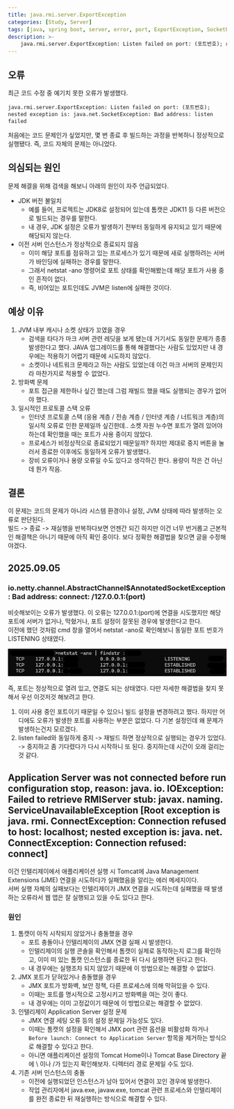 ```yaml
---
title: java.rmi.server.ExportException
categories: [Study, Server]
tags: [java, spring boot, server, error, port, ExportException, SocketException]
description: >-
    java.rmi.server.ExportException: Listen failed on port: (포트번호); nested exception is: java.net.SocketException: Bad address: listen failed
---
```


## 오류

최근 코드 수정 중 예기치 못한 오류가 발생했다.

```text
java.rmi.server.ExportException: Listen failed on port: (포트번호); nested exception is: java.net.SocketException: Bad address: listen failed
```

처음에는 코드 문제인가 싶었지만, 몇 번 종료 후 빌드하는 과정을 반복하니 정상적으로 실행됐다. 즉, 코드 자체의 문제는 아니었다.


## 의심되는 원인

문제 해결을 위해 검색을 해보니 아래의 원인이 자주 언급되었다.

- JDK 버전 불일치
  - 예를 들어, 프로젝트는 JDK8로 설정되어 있는데 톰캣은 JDK11 등 다른 버전으로 빌드되는 경우를 말한다.
  - 내 경우, JDK 설정은 오류가 발생하기 전부터 동일하게 유지되고 있기 때문에 해당되지 않는다.
- 이전 서버 인스턴스가 정상적으로 종료되지 않음
  - 이미 해당 포트를 점유하고 있는 프로세스가 있기 때문에 새로 실행하려는 서버가 바인딩에 실패하는 경우를 말한다.
  - 그래서 netstat -ano 명령어로 포트 상태를 확인해봤는데 해당 포트가 사용 중인 흔적이 없다.
  - 즉, 비어있는 포트인데도 JVM은 listen에 실패한 것이다.


## 예상 이유

1. JVM 내부 캐시나 소켓 상태가 꼬였을 경우
    - 검색을 타다가 마크 서버 관련 레딧을 보게 됐는데 거기서도 동일한 문제가 종종 발생한다고 했다. JAVA 업그레이드를 통해 해결했다는 사람도 있었지만 내 경우에는 적용하기 어렵기 때문에 시도하지 않았다.
    - 소켓이나 네트워크 문제라고 하는 사람도 있었는데 이건 마크 서버의 문제인지라 마찬가지로 적용할 수 없었다.
2. 방화벽 문제
   - 포트 접근을 제한하나 싶긴 했는데 그럼 재빌드 했을 때도 실행되는 경우가 없어야 했다.
3. 일시적인 프로토콜 스택 오류
   - 인터넷 프로토콜 스택 (응용 계층 / 전송 계층 / 인터넷 계층 / 너트워크 계층)의 일시적 오류로 인한 문제일까 싶긴한데.. 소켓 자원 누수면 포트가 열려 있어야 하는데 확인했을 때는 포트가 사용 중이지 않았다.
   - 프로세스가 비정상적으로 종료되었기 때문일까? 하지만 제대로 중지 버튼을 눌러서 종료한 이후에도 동일하게 오류가 발생했다.
   - 장비 오류이거나 용량 오류일 수도 있다고 생각하긴 한다. 용량이 작은 건 아닌데 뭔가 작음.


## 결론

이 문제는 코드의 문제가 아니라 시스템 환경이나 설정, JVM 상태에 따라 발생하는 오류로 판단된다.<br/>
빌드 -> 종료 -> 재실행을 반복하다보면 언젠간 되긴 하지만 이건 너무 번거롭고 근본적인 해결책은 아니기 때문에 아직 확인 중이다. 보다 정확한 해결법을 찾으면 글을 수정해야겠다.


## 2025.09.05
### io.netty.channel.AbstractChannel$AnnotatedSocketException: Bad address: connect: /127.0.0.1:(port)

비슷해보이는 오류가 발생했다. 이 오류는 127.0.0.1:(port)에 연결을 시도했지만 해당 포트에 서버가 없거나, 막혔거나, 포트 설정이 잘못된 경우에 발생한다고 한다.<br/>
이전에 했던 것처럼 cmd 창을 열어서 netstat -ano로 확인해보니 동일한 포트 번호가 LISTENING 상태였다.

![netstat_result](/assets/img/post_img/blog_etc/tomcat.png)

즉, 포트는 정상적으로 열려 있고, 연결도 되는 상태였다. 다만 자세한 해결법을 찾지 못해서 우선 이것저것 해보려고 한다.<br/>

1. 이미 사용 중인 포트이기 때문일 수 있으니 빌드 설정을 변경하려고 했다. 하지만 어디에도 오류가 발생한 포트를 사용하는 부분은 없었다. 다 기본 설정인데 왜 문제가 발생하는건지 모르겠다.
2. listen failed와 동일하게 중지 -> 재빌드 하면 정상적으로 실행되는 경우가 있었다. -> 중지하고 좀 기다렸다가 다시 시작하니 또 된다. 중지하는데 시간이 오래 걸리는 것 같다.


## Application Server was not connected before run configuration stop, reason: java. io. IOException: Failed to retrieve RMIServer stub: javax. naming. ServiceUnavailableException [Root exception is java. rmi. ConnectException: Connection refused to host: localhost; nested exception is: java. net. ConnectException: Connection refused: connect]

이건 인텔리제이에서 애플리케이션 실행 시 Tomcat에 Java Management Extensions (JME) 연결을 시도하다가 실패했음을 알리는 에러 메세지이다.<br/>
서버 실행 자체의 실패보다는 인텔리제이가 JMX 연결을 시도하는데 실패했을 때 발생하는 오류라서 웹 앱은 잘 실행되고 있을 수도 있다고 한다.

### 원인

1. 톰캣이 아직 시작되지 않았거나 충돌했을 경우
   -  포트 충돌이나 인텔리제이의 JMX 연결 실패 시 발생한다.
   -  인텔리제이의 실행 콘솔을 확인해서 톰캣이 실제로 동작하는지 로그를 확인하고, 이미 떠 있는 톰캣 인스턴스를 종료한 뒤 다시 실행하면 된다고 한다.
   -  내 경우에는 실행조차 되지 않았기 때문에 이 방법으로는 해결할 수 없었다.
2. JMX 포트가 닫혀있거나 충돌했을 경우
   - JMX 포트가 방화벽, 보안 정책, 다른 프로세스에 의해 막혀있을 수 있다.
   - 이때는 포트를 명시적으로 고정시키고 방화벽을 여는 것이 좋다.
   - 내 경우에는 이미 고정값이기 때문에 이 방법으로는 해결할 수 없었다.
3. 인텔리제이 Application Server 설정 문제
   - JMX 연결 세팅 오류 등의 설정 문제일 가능성도 있다.
   - 이때는 톰캣의 설정을 확인해서 JMX port 관련 옵션을 비활성화 하거나 `Before launch: Connect to Application Server` 항목을 제거하는 방식으로 해결할 수 있다고 한다.
   - 아니면 애플리케이션 설정의 Tomcat Home이나 Tomcat Base Directory 끝에 \ 이나 /가 있는지 확인해보자. 디렉터리 경로 문제일 수도 있다.
4. 기존 서버 인스턴스의 충돌
   - 이전에 실행되었던 인스턴스가 남아 있어서 연결이 꼬인 경우에 발생한다.
   - 작업 관리자에서 java.exe, javaw.exe, tomcat 관련 프로세스와 인텔리제이를 완전 종료한 뒤 재실행하는 방식으로 해결할 수 있다.